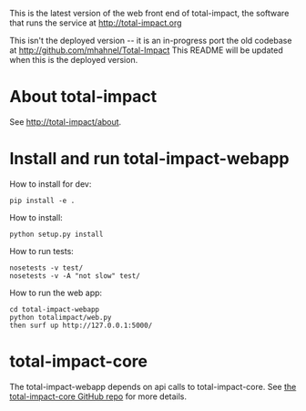 This is the latest version of the web front end of total-impact, the software that runs the service at http://total-impact.org

This isn't the deployed version -- it is an in-progress port the old codebase at http://github.com/mhahnel/Total-Impact
This README will be updated when this is the deployed version.

# About total-impact

See [http://total-impact/about](http://total-impact/about).

# Install and run total-impact-webapp

How to install for dev:

    pip install -e .

How to install:

    python setup.py install

How to run tests:

    nosetests -v test/
    nosetests -v -A "not slow" test/

How to run the web app:

    cd total-impact-webapp
    python totalimpact/web.py
    then surf up http://127.0.0.1:5000/

# total-impact-core

The total-impact-webapp depends on api calls to total-impact-core.  See [the total-impact-core GitHub repo](https://github.com/total-impact/total-impact-core) for more details.

